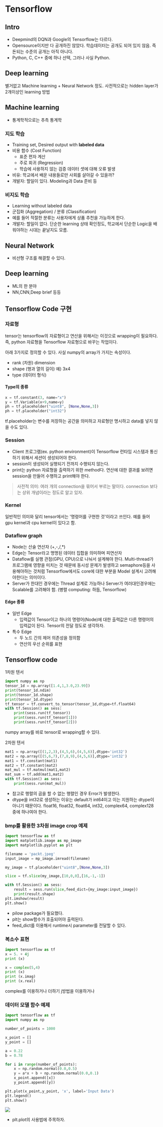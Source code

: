 # Tensorflow
## Intro
- Deepmind의 DQN과 Google의 Tensorflow는 다르다.
- Opensource이지만 다 공개하진 않았다. 학습데이터는 공개도 되어 있지 않음. 즉 돈되는 수준의 공개는 아직 아니다.
- Python, C, C++ 중에 하나 선택, 그러나 사실 Python.

## Deep learning
별거없고 Machine learning + Neural Network 정도. 사전적으로는 hidden layer가 2개이상인 learning 방법

## Machine learning
- 통계학적으로는 추측 통계학

### 지도 학습
- Training set, Desired output with **labeled data**
- 비용 함수 (Cost Function)
  - 표준 편자 계산
  - 주로 회귀 (Regression)
  - 학습에 사용하지 않는 검증 데이터 셋에 대해 오류 발생
- 비유: 학교에서 배운 내용들로만 사회를 살아갈 수 있을까?
- 개발자: 할일이 있다. Modeling과 Data 준비 등

### 비지도 학습
- Learning without labeled data
- 군집화 (Aggregation) / 분류 (Classification)
- 예를 들어 적절한 분류는 사용자에게 상품 추천을 가능하게 한다.
- 개발자: 할일이 없다. 단순한 learning 상태 확인정도, 학교에서 단순한 Logic을 배워야하는 시대는 끝날지도 모름.

## Neural Network
- 비선형 구조를 해결할 수 있다.

## Deep learning
- ML의 한 분야
- NN,CNN,Deep brief 등등

## Tensorflow Code 구현
### 자료형
tensor는 tensorflow의 자료형이고 연산을 위해서는 이것으로 wrapping이 필요하다. 즉, python 자료형을 Tensorflow 자료형으로 바꾸는 작업이다.

아래 3가지로 정의할 수 있다. 사실 numpy의 array가 가지는 속성이다.
- rank (차원) dimension
- shape (행과 열의 길이) 예) 3x4
- type (데이터 형식)

#### Type의 종류
```python
x = tf.constant(3, name="x")
y = tf.Variable(x+9,name=y)
ph = tf.placeholder("uint8", [None,None,3])
ph = tf.placeholder("int32")
```
tf.placeholder는 변수를 저장하는 공간을 의미하고 자료형만 명시하고 data를 넣지 않을 수도 있다.  

### Session
- Client 프로그램(ex. python environment)이 Tensorflow 런타임 시스템과 통신하기 위해서 세션이 생성되어야 한다.
- session이 생성되어 실행되기 전까지 수행되지 않는다.
- print는 python 자료형을 출력하기 위한 method다. 연산에 대한 결과를 보려면 session을 만들어 수행하고 print해야 한다.
> 사전적 의미: 여러 개의 connection을 묶어서 부르는 말이다. connection 보다는 상위 개념이라는 정도로 알고 있자.

### Kernel
일반적인 의미와 달리 tensor에서는 '명령어를 구현한 것'이라고 쓰인다.
예를 들어 gpu kernel과 cpu kernel이 있다고 함.

### Dataflow graph
- Node는 산술 연산자 (+,-,/,\*)
- Edge는 Tensor라고 명명된 데이터 집합을 의미하며 피연산자
- Dataflow를 실행 관점(GPU, CPU)으로 나눠서 설계해야 한다. Multi-thread가 프로그램에 영향을 미치는 것 때문에 동시성 문제가 발생하고 semaphore등을 사용해야하는 것처럼 Tensorflow에서도 core에 대한 부분을 Model 설계시 고려해야한다는 의미이다.
- Server가 한대인 경우에는 Thread 설계로 가능하나 Server가 여러대인경우에는 Scalable를 고려해야 함. (병렬 computing: 하둡, Tensorflow)

#### Edge 종류
- 일반 Edge
  - 입력값이 Tensor이고 하나의 명령어(Node)에 대한 출력값은 다른 명령어의 입력값이 된다. Tensor의 전달 정도로 생각하자.
- 특수 Edge
  - 두 노드 간의 제어 의존성을 정의함
  - 연산의 우선 순위를 표현


## Tensorflow code
1차원 텐서
```python
import numpy as np
tensor_1d = np.array([1.4,1,3.0,23.99])
print(tensor_1d.ndim)
print(tensor_1d.shape)
print(tensor_1d.dtype)
tf_tensor = tf.convert_to_tensor(tensor_1d,dtype=tf.float64)
with tf.Session() as sess:
    print(sess.run(tf_tensor))
    print(sess.run(tf_tensor[1]))
    print(sess.run(tf_tensor[2]))
```
numpy array를 바로 tensor로 wrapping할 수 있다.

2차원 텐서
```python
mat1 = np.array([(1,2,3),(4,5,6),(4,5,6)],dtype='int32')
mat2 = np.array([(5,6,7),(7,8,9),(4,5,6)],dtype='int32')
mat1 = tf.constant(mat1)
mat2 = tf.constant(mat2)
mat_mul = tf.matmul(mat1,mat2)
mat_sum = tf.add(mat1,mat2)
with tf.Session() as sess:
    print(sess.run(mat_mul))
```
- 참고로 행렬의 곱을 할 수 없는 행렬인 경우 Error가 발생한다.
- dtype을 int32로 생성하는 이유는 default가 int64이고 이는 지원하는 dtype이 아니기 때문이다. float16, float32, float64, int32, complex64, complex128 중에 하나여야 한다.

### bmp를 활용한 3차원 image crop 예제
```python
import tensorflow as tf
import matplotlib.image as mp_image
import matplotlib.pyplot as plt

filename = 'packt.jpeg'
input_image = mp_image.imread(filename)

my_image = tf.placeholder("uint8",[None,None,3])

slice = tf.slice(my_image,[10,0,0],[16,-1,-1])

with tf.Session() as sess:
    result = sess.run(slice,feed_dict={my_image:input_image})
    print(result.shape)
plt.imshow(result)
plt.show()
```
- pilow package가 필요했다.
- plt는 show함수가 호출되어야 출력된다.
- feed_dict를 이용해서 runtime시 parameter를 전달할 수 있다.

### 복소수 표현
```python
import tensorflow as tf
x = 5. + 4j
print (x)

x = complex(5,4)
print (x)
print (x.imag)
print (x.real)
```
complex를 이용하거나 더하기 j방법을 이용하거나

### 데이터 모델 함수 예제
```python
import tensorflow as tf
import numpy as np

number_of_points = 1000

x_point = []
y_point = []

a = 0.22
b = 0.78

for i in range(number_of_points):
    x = np.random.normal(0.0,0.5)
    y = a*x + b + np.random.normal(0.0,0.1)
    x_point.append([x])
    y_point.append([y])

plt.plot(x_point,y_point, 'x', label='Input Data')
plt.legend()
plt.show()
```
![](/images/2017/01/normal_distribution.png)
- plt.plot의 사용법에 주목하자.
